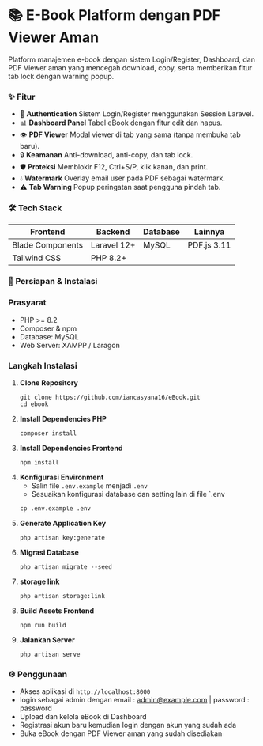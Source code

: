 # 📚 E-Book Platform dengan PDF Viewer Aman
Platform manajemen e-book dengan sistem Login/Register, Dashboard, dan PDF Viewer aman yang mencegah download, copy, serta memberikan fitur tab lock dengan warning popup.
### ✨ Fitur
- 🔐 **Authentication** Sistem Login/Register menggunakan Session Laravel.
- 📊 **Dashboard Panel** Tabel eBook dengan fitur edit dan hapus.
- 👁️ **PDF Viewer** Modal viewer di tab yang sama (tanpa membuka tab baru).
- 🔒 **Keamanan** Anti-download, anti-copy, dan tab lock.
- 🛡️ **Proteksi** Memblokir F12, Ctrl+S/P, klik kanan, dan print.
- 💧 **Watermark** Overlay email user pada PDF sebagai watermark.
- ⚠️ **Tab Warning** Popup peringatan saat pengguna pindah tab.
  
### 🛠 Tech Stack   
| Frontend        | Backend       | Database            | Lainnya       |
|-----------------|---------------|---------------------|---------------|
| Blade Components| Laravel 12+   | MySQL               | PDF.js 3.11   |
| Tailwind CSS    | PHP 8.2+      |                     |               |

  
### 🚀 Persiapan & Instalasi
### Prasyarat
- PHP >= 8.2
- Composer & npm
- Database: MySQL
- Web Server: XAMPP / Laragon

### Langkah Instalasi
1. **Clone Repository**
   ```
   git clone https://github.com/iancasyana16/eBook.git
   cd ebook
   ```
2. **Install Dependencies PHP**
   ```
   composer install
   ```
7. **Install Dependencies Frontend** 
   ```
   npm install
   ```
9. **Konfigurasi Environment**
    - Salin file `.env.example` menjadi `.env`
    - Sesuaikan konfigurasi database dan setting lain di file `.env
    ```
    cp .env.example .env
    ```
11. **Generate Application Key**
    ```
    php artisan key:generate
    ```
13. **Migrasi Database**
    ```
    php artisan migrate --seed
    ```
15. **storage link**
    ```
    php artisan storage:link
    ```
17. **Build Assets Frontend**
    ```
    npm run build
    ```
19. **Jalankan Server**
    ```
    php artisan serve
    ```

### ⚙️ Penggunaan
- Akses aplikasi di `http://localhost:8000`
- login sebagai admin dengan email : admin@example.com | password : password
- Upload dan kelola eBook di Dashboard
- Registrasi akun baru kemudian login dengan akun yang sudah ada
- Buka eBook dengan PDF Viewer aman yang sudah disediakan
